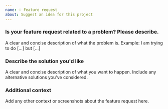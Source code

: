 ```yaml
---
name: 💡 Feature request
about: Suggest an idea for this project
---
```


### Is your feature request related to a problem? Please describe.
A clear and concise description of what the problem is.
Example: I am trying to do [...] but [...]

### Describe the solution you'd like
A clear and concise description of what you want to happen. Include any alternative solutions you've considered.

### Additional context
Add any other context or screenshots about the feature request here.
